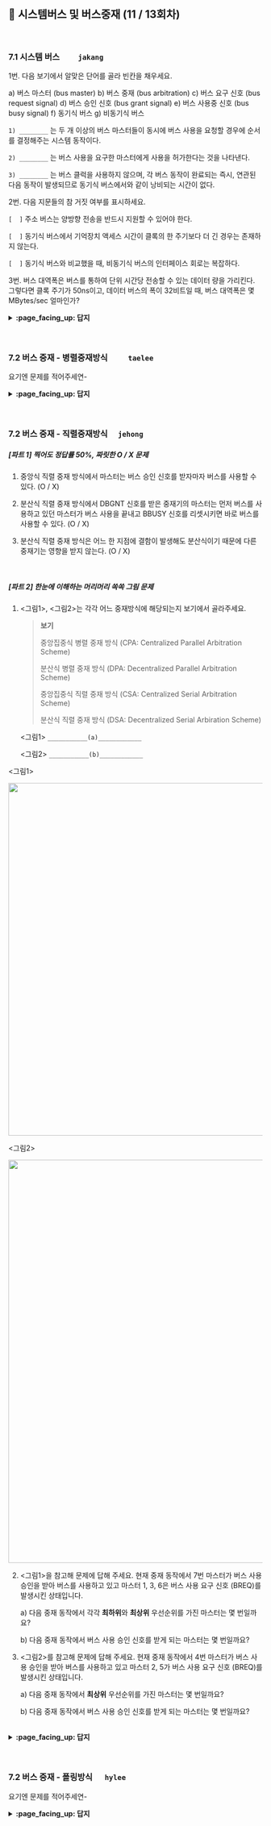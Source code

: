 ## 🦄 시스템버스 및 버스중재 (11 / 13회차)
<br>

### 7.1 시스템 버스　　	`jakang`

1번. 다음 보기에서 알맞은 단어를 골라 빈칸을 채우세요.

a) 버스 마스터 (bus master)
b) 버스 중재 (bus arbitration)
c) 버스 요구 신호 (bus request signal)
d) 버스 승인 신호 (bus grant signal)
e) 버스 사용중 신호 (bus busy signal)
f) 동기식 버스
g) 비동기식 버스

`1) ________` 는 두 개 이상의 버스 마스터들이 동시에 버스 사용을 요청할 경우에 순서를 결정해주는 시스템 동작이다.

`2) ________` 는 버스 사용을 요구한 마스터에게 사용을 허가한다는 것을 나타낸다.

`3) ________` 는 버스 클럭을 사용하지 않으며, 각 버스 동작이 완료되는 즉시, 연관된 다음 동작이 발생되므로 동기식 버스에서와 같이 낭비되는 시간이 없다.

2번. 다음 지문들의 참 거짓 여부를 표시하세요.

`[  ]` 주소 버스는 양방향 전송을 반드시 지원할 수 있어야 한다.

`[  ]` 동기식 버스에서 기억장치 액세스 시간이 클록의 한 주기보다 더 긴 경우는 존재하지 않는다.

`[  ]` 동기식 버스와 비교했을 때, 비동기식 버스의 인터페이스 회로는 복잡하다.

3번. 버스 대역폭은 버스를 통하여 단위 시간당 전송할 수 있는 데이터 량을 가리킨다.
그렇다면 클록 주기가 50ns이고, 데이터 버스의 폭이 32비트일 때, 버스 대역폭은 몇 MBytes/sec 얼마인가?

<details>
<summary> <b> :page_facing_up: 답지 </b>  </summary><br>
  
1번. 다음 보기에서 알맞은 단어를 골라 빈칸을 채우세요.

a) 버스 마스터 (bus master)
b) 버스 중재 (bus arbitration)
c) 버스 요구 신호 (bus request signal)
d) 버스 승인 신호 (bus grant signal)
e) 버스 사용중 신호 (bus busy signal)
f) 동기식 버스
g) 비동기식 버스

`1) b) 버스 중재` 는 두 개 이상의 버스 마스터들이 동시에 버스 사용을 요청할 경우에 순서를 결정해주는 시스템 동작이다.

`2) d) 버스 승인 신호` 는 버스 사용을 요구한 마스터에게 사용을 허가한다는 것을 나타낸다.

`3) g) 비동기식 버스` 는 버스 클럭을 사용하지 않으며, 각 버스 동작이 완료되는 즉시, 연관된 다음 동작이 발생되므로 동기식 버스에서와 같이 낭비되는 시간이 없다.

2번. 다음 지문들의 참 거짓 여부를 표시하세요.

`[X]` 주소 버스는 양방향 전송을 반드시 지원할 수 있어야 한다.

`[X]` 동기식 버스에서 기억장치 액세스 시간이 클록의 한 주기보다 더 긴 경우는 존재하지 않는다.

`[O]` 동기식 버스와 비교했을 때, 비동기식 버스의 인터페이스 회로는 복잡하다.

3번. 버스 대역폭은 버스를 통하여 단위 시간당 전송할 수 있는 데이터 량을 가리킨다.
그렇다면 클록 주기가 50ns이고, 데이터 버스의 폭이 32비트일 때, 버스 대역폭은 몇 MBytes/sec 얼마인가?

1 / (50ns) * 4Bytes = 80MBytes/sec

</details>
<br><br>

###  7.2 버스 중재 - 병렬중재방식　 　	`taelee`

요기엔 문제를 적어주세연-

<details>
<summary> <b> :page_facing_up: 답지 </b>  </summary><br>
  
답지의 구성은<br>
문제와 동일하게 부탁드려연-

</details>
<br><br>

### 7.2 버스 중재 - 직렬중재방식　	`jehong`

##### [파트 1] 찍어도 정답률 50%, 짜릿한 O / X 문제

1. 중앙식 직렬 중재 방식에서 마스터는 버스 승인 신호를 받자마자 버스를 사용할 수 있다. (O / X)

2. 분산식 직렬 중재 방식에서 DBGNT 신호를 받은 중재기의 마스터는 먼저 버스를 사용하고 있던 마스터가 버스 사용을 끝내고 BBUSY 신호를 리셋시키면 바로 버스를 사용할 수 있다. (O / X)

3. 분산식 직렬 중재 방식은 어느 한 지점에 결함이 발생해도 분산식이기 때문에 다른 중재기는 영향을 받지 않는다. (O / X)

   

<br>



##### [파트 2] 한눈에 이해하는 머리머리 쏙쏙 그림 문제

1. <그림1>, <그림2>는 각각 어느 중재방식에 해당되는지 보기에서 골라주세요.

   >**보기**
   >
   >중앙집중식 병렬 중재 방식 (CPA: Centralized Parallel Arbitration Scheme)
   >
   >분산식 병렬 중재 방식 (DPA: Decentralized Parallel Arbitration Scheme)
   >
   >중앙집중식 직렬 중재 방식 (CSA: Centralized Serial Arbitration Scheme)
   >
   >분산식 직렬 중재 방식 (DSA: Decentralized Serial Arbiration Scheme)

   <그림1> `___________(a)____________`

   <그림2> `___________(b)____________`



<그림1>

<img src="https://user-images.githubusercontent.com/52592748/103334137-a901c900-4ab3-11eb-9a47-c3e663431816.png" width="700" />



<그림2>

<img src="https://user-images.githubusercontent.com/52592748/103334393-7d331300-4ab4-11eb-9303-bca0212f4316.png" width="800" />



2. <그림1>을 참고해 문제에 답해 주세요. 현재 중재 동작에서 7번 마스터가 버스 사용 승인을 받아 버스를 사용하고 있고 마스터 1, 3, 6은 버스 사용 요구 신호 (BREQ)를 발생시킨 상태입니다.

   a) 다음 중재 동작에서 각각 **최하위**와 **최상위** 우선순위를 가진 마스터는 몇 번일까요?

   b) 다음 중재 동작에서 버스 사용 승인 신호를 받게 되는 마스터는 몇 번일까요?



3. <그림2>를 참고해 문제에 답해 주세요. 현재 중재 동작에서 4번 마스터가 버스 사용 승인을 받아 버스를 사용하고 있고 마스터 2, 5가 버스 사용 요구 신호 (BREQ)를 발생시킨 상태입니다. 

   a) 다음 중재 동작에서 **최상위** 우선순위를 가진 마스터는 몇 번일까요?

   b) 다음 중재 동작에서 버스 사용 승인 신호를 받게 되는 마스터는 몇 번일까요?



<br>

<details>
<summary> <b> :page_facing_up: 답지 </b>  </summary><br>
  
##### [파트 1] 찍어도 정답률 50%, 짜릿한 O / X 문제


1. 중앙식 직렬 중재 방식에서 마스터는 버스 승인 신호를 받자마자 버스를 사용할 수 있다. (O / X)

   > **답: X**
   >
   > 새롭게 버스 승인 신호를 받은 마스터는 이미 버스를 사용하고 있는 마스터가 버스 사용을 끝낼 때까지 기다려야 한다. 이를 보장하기 위해 어떤 마스터도 버스를 사용하지 않을 때만 버스 중재기가 승인 신호를 발생하도록 설계되어야 한다. 
   >
   > 하지만 만약 버스 중재기에 그러한 기능이 없다면 마스터는 BBUSY 신호가 해제될 때까지 요구 신호를 보내지 않거나 승인 신호를 받았더라도 버스를 사용할 수 없도록 해야 한다.

   

2. 분산식 직렬 중재 방식에서 DBGNT 신호를 받은 중재기의 마스터는 먼저 버스를 사용하고 있던 마스터가 버스 사용을 끝내고 BBUSY 신호를 리셋시키면 바로 버스를 사용할 수 있다. (O / X)

   > **답: X**
   >
   > 만약 중재기가 DBGNT 신호를 받았더라도 해당 중재기의 마스터가 버스 사용 요구를 하지 않은 상태라면, 그 신호를 우측의 중재기로 넘겨준다.

   

3. 분산식 직렬 중재 방식은 어느 한 지점에 결함이 발생해도 분산식이기 때문에 다른 중재기는 영향을 받지 않는다. (O / X)

   > **답: X**
   >
   > 분산식 직렬 중재 방식은 어느 한 지점에만 결함이 발생해도 전체 시스템이 영향을 받는다. 중재기는 DBGNT 신호를 우측 중재기로 넘겨주는 순환형 방식인데 하나의 중재기에서 결함이 발생하면 DBGNT 신호가 더이상 통과하지 못해 결국 전체 동작이 중단된다.

   

<br>



##### [파트 2] 한눈에 이해하는 머리머리 쏙쏙 그림 문제

1. <그림1>, <그림2>는 각각 어떤 중재방식에 해당되는지 보기에서 골라주세요.

   >**보기**
   >
   >중앙집중식 병렬 중재 방식 (CPA: Centralized Parallel Arbitration Scheme)
   >
   >분산식 병렬 중재 방식 (DPA: Decentralized Parallel Arbitration Scheme)
   >
   >중앙집중식 직렬 중재 방식 (CSA: Centralized Serial Arbitration Scheme)
   >
   >분산식 직렬 중재 방식 (DSA: Decentralized Serial Arbiration Scheme)

   <그림1> `분산식 직렬 중재 방식 (DSA: Decentralized Serial Arbiration Scheme)`

   <그림2> `중앙집중식 직렬 중재 방식 (CSA: Centralized Serial Arbitration Scheme)`



<그림1>

<img src="https://user-images.githubusercontent.com/52592748/103334137-a901c900-4ab3-11eb-9a47-c3e663431816.png" width="700" />



<그림2>

<img src="https://user-images.githubusercontent.com/52592748/103334393-7d331300-4ab4-11eb-9303-bca0212f4316.png" width="800" />



2. <그림1>을 참고해 문제에 답해 주세요. 현재 중재 동작에서 7번 마스터가 버스 사용 승인을 받아 버스를 사용하고 있고 마스터 1, 3, 6은 버스 사용 요구 신호 (BREQ)를 발생시킨 상태입니다.

   a) 다음 중재 동작에서 각각 **최하위**와 **최상위** 우선순위를 가진 마스터는 몇 번일까요?

   > **답: 최하위는 7번 마스터, 최상위는 8번 마스터**
   >
   > 현재 사용 승인을 받은 **7번 마스터**는 다음 중재 동작에서 최하위 우선권을 갖게 됩니다.
   >
   > DBGNT 신호는 시계 방향으로 우선 순위가 하나씩 낮아지므로 현재 동작의 바로 우측에 위치한 8번 마스터가 다음 동작의 최상위 우선순위를 갖게 됩니다.

   

   b) 다음 중재 동작에서 버스 사용 승인 신호를 받게 되는 마스터는 몇 번일까요?

   > **답: 1번 마스터**
   >
   > DBGNT 신호를 받은 중재기는 마스터가 버스 요구를 하지 않은 상태라면 신호를 우측 중재기로 넘기고, 요구를 한 상태면 마스터에 BGNT 신호를 발생시킵니다. 따라서 버스 사용을 신청한 마스터 중 현재 버스를 사용하고 있는 7번 마스터로부터 우측으로 가장 가까이 위치한 **1번 마스터**가 버스 승인 신호를 받게 됩니다.



3. <그림2>를 참고해 문제에 답해 주세요. 현재 중재 동작에서 4번 마스터가 버스 사용 승인을 받아 버스를 사용하고 있고 마스터 2, 5가 버스 사용 요구 신호 (BREQ)를 발생시킨 상태입니다. 

   a) 다음 중재 동작에서 **최상위** 우선순위를 가진 마스터는 몇 번일까요?

   > **답: 1번 마스터**
   >
   > 중앙식 직렬 중재 방식에서는 버스 중재기에 가장 가까이 위치한 첫 번째 마스터인 **1번 마스터**가 가장 먼저 버스 승인 신호 (BGNT)를 받기 때문에 버스 사용에 있어 최상위 우선순위를 가지게 됩니다.

   b) 다음 중재 동작에서 버스 사용 승인 신호를 받게 되는 마스터는 몇 번일까요?

   > **답: 2번 마스터**
   >
   > 최상위 우선순위를 가진 마스터 1번 마스터는 버스 사용을 요구하지 않은 상태이므로 마스터 1번의 중재기는 DBGNT를 다음 우선순위를 가진 마스터에게 전달합니다. 버스 사용 요구를 보낸 마스터들 중 중재기에 가장 가까이 위치한, 즉 우선순위가 가장 높은 **2번 마스터**가 다음 중재 동작에서의 버스 승인 신호를 받게 됩니다.



</details>
<br><br>

### 7.2 버스 중재 - 폴링방식 　	`hylee`

요기엔 문제를 적어주세연-

<details>
<summary> <b> :page_facing_up: 답지 </b>  </summary><br>
  
답지의 구성은<br>
문제와 동일하게 부탁드려연-

</details>
<br><br>
